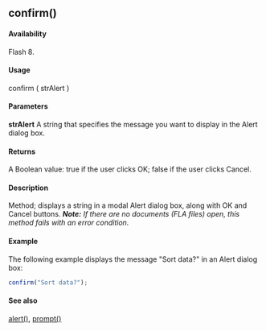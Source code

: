 ## confirm()

#### Availability

Flash 8.

#### Usage

confirm ( strAlert )

#### Parameters

**strAlert** A string that specifies the message you want to display in the Alert dialog box.

#### Returns

A Boolean value: true if the user clicks OK; false if the user clicks Cancel.

#### Description

Method; displays a string in a modal Alert dialog box, along with OK and Cancel buttons.
***Note:** If there are no documents (FLA files) open, this method fails with an error condition.*

#### Example

The following example displays the message "Sort data?" in an Alert dialog box:

```javascript
confirm("Sort data?");

```
#### See also

[alert()](../Top-Level_Functions_and_Methods/alert.md), [prompt()](../Top-Level_Functions_and_Methods/prompt.md)
